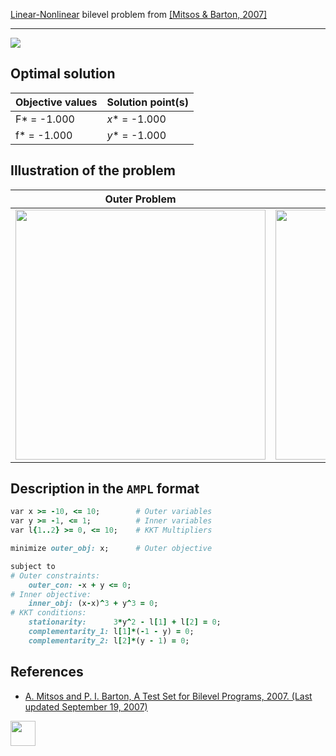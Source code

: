 [Linear-Nonlinear](/BASBLib/LP-NLP-problems) bilevel problem from [\[Mitsos & Barton, 2007\]][Mitsos & Barton, 2007]

---

![](https://github.com/basblsolver/BASBLib/wiki/images/mb_2007_09_eq.jpg)

## Optimal solution

Objective values   | Solution point(s) |
------------------ | ----------------- |
F* = -1.000        | _x_* = -1.000     |
f* = -1.000        | _y_* = -1.000     |

## Illustration of the problem

Outer Problem    | Inner Problem    |
---------------- | ---------------- |
<img src="https://github.com/basblsolver/BASBLib/wiki/images/mb_2007_09_outer.jpg" width="400"> | <img src="https://github.com/basblsolver/BASBLib/wiki/images/mb_2007_09_inner.jpg" width="400"> |

## Description in the `AMPL` format

```ruby
var x >= -10, <= 10;        # Outer variables
var y >= -1, <= 1;          # Inner variables
var l{1..2} >= 0, <= 10;    # KKT Multipliers

minimize outer_obj: x;      # Outer objective

subject to
# Outer constraints:
    outer_con: -x + y <= 0;
# Inner objective:
    inner_obj: (x-x)^3 + y^3 = 0;
# KKT conditions:
    stationarity:      3*y^2 - l[1] + l[2] = 0;
    complementarity_1: l[1]*(-1 - y) = 0;
    complementarity_2: l[2]*(y - 1) = 0;
```

##  References

 - [A. Mitsos and P. I. Barton, A Test Set for Bilevel Programs, 2007. (Last updated September 19, 2007)](https://www.researchgate.net/publication/228455291_A_test_set_for_bilevel_programs)

[<img src="http://www.interupgrade.com/images/pfeil-backbutton.png" width="40" height="40">](/BASBLib/LP-NLP-problems "Back to summary of LP-NLP bilevel problems")

[Mitsos & Barton, 2007]: https://www.researchgate.net/publication/228455291_A_test_set_for_bilevel_programs
